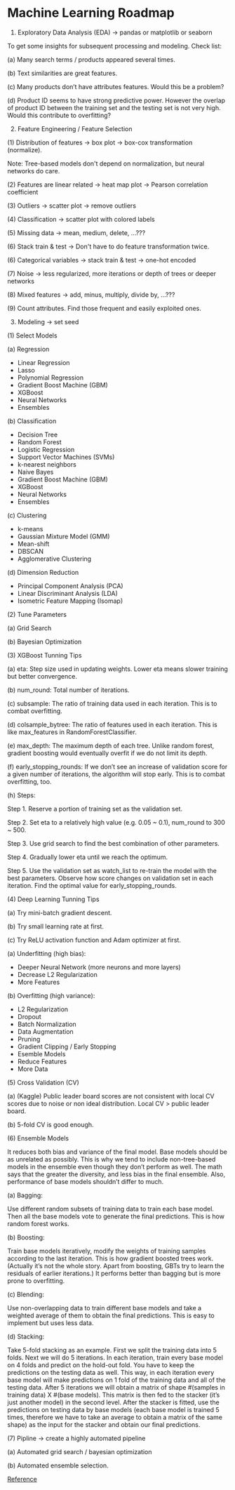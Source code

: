 # Machine Learning Roadmap


1. Exploratory Data Analysis (EDA) -> pandas or matplotlib or seaborn

To get some insights for subsequent processing and modeling. Check list:

(a) Many search terms / products appeared several times.

(b) Text similarities are great features.

(c) Many products don’t have attributes features. Would this be a problem?

(d) Product ID seems to have strong predictive power. However the overlap of product ID between the training set and the testing set is not very high. Would this contribute to overfitting?


2. Feature Engineering / Feature Selection

(1) Distribution of features -> box plot -> box-cox transformation (normalize).

Note: Tree-based models don't depend on normalization, but neural networks do care.

(2) Features are linear related -> heat map plot -> Pearson correlation coefficient

(3) Outliers -> scatter plot -> remove outliers

(4) Classification -> scatter plot with colored labels

(5) Missing data -> mean, medium, delete, ...???

(6) Stack train & test -> Don't have to do feature transformation twice.

(6) Categorical variables -> stack train & test -> one-hot encoded

(7) Noise -> less regularized, more iterations or depth of trees or deeper networks

(8) Mixed features -> add, minus, multiply, divide by, ...???

(9) Count attributes. Find those frequent and easily exploited ones.




3. Modeling -> set seed

(1) Select Models

(a) Regression
- Linear Regression
- Lasso
- Polynomial Regression
- Gradient Boost Machine (GBM)
- XGBoost
- Neural Networks
- Ensembles

(b) Classification
- Decision Tree
- Random Forest
- Logistic Regression
- Support Vector Machines (SVMs)
- k-nearest neighbors
- Naive Bayes
- Gradient Boost Machine (GBM)
- XGBoost
- Neural Networks
- Ensembles

(c) Clustering
- k-means
- Gaussian Mixture Model (GMM)
- Mean-shift
- DBSCAN
- Agglomerative Clustering

(d) Dimension Reduction
- Principal Component Analysis (PCA)
- Linear Discriminant Analysis (LDA)
- Isometric Feature Mapping (Isomap)



(2) Tune Parameters

(a) Grid Search

(b) Bayesian Optimization



(3) XGBoost Tunning Tips

(a) eta: Step size used in updating weights. Lower eta means slower training but better convergence.

(b) num_round: Total number of iterations.

(c) subsample: The ratio of training data used in each iteration. This is to combat overfitting.

(d) colsample_bytree: The ratio of features used in each iteration. This is like max_features in RandomForestClassifier.

(e) max_depth: The maximum depth of each tree. Unlike random forest, gradient boosting would eventually overfit if we do not limit its depth.

(f) early_stopping_rounds: If we don’t see an increase of validation score for a given number of iterations, the algorithm will stop early. This is to combat overfitting, too.

(h) Steps:

Step 1. Reserve a portion of training set as the validation set.

Step 2. Set eta to a relatively high value (e.g. 0.05 ~ 0.1), num_round to 300 ~ 500.

Step 3. Use grid search to find the best combination of other parameters.

Step 4. Gradually lower eta until we reach the optimum.

Step 5. Use the validation set as watch_list to re-train the model with the best parameters. Observe how score changes on validation set in each iteration. Find the optimal value for early_stopping_rounds.



(4) Deep Learning Tunning Tips

(a) Try mini-batch gradient descent.

(b) Try small learning rate at first.

(c) Try ReLU activation function and Adam optimizer at first.

(a) Underfitting (high bias):
- Deeper Neural Network (more neurons and more layers)
- Decrease L2 Regularization
- More Features

(b) Overfitting (high variance):
- L2 Regularization
- Dropout
- Batch Normalization
- Data Augmentation
- Pruning
- Gradient Clipping / Early Stopping
- Esemble Models
- Reduce Features
- More Data

(5) Cross Validation (CV)

(a) (Kaggle) Public leader board scores are not consistent with local CV scores due to noise or non ideal distribution. Local CV > public leader board.

(b) 5-fold CV is good enough.



(6) Ensemble Models

It reduces both bias and variance of the final model. Base models should be as unrelated as possibly. This is why we tend to include non-tree-based models in the ensemble even though they don’t perform as well. The math says that the greater the diversity, and less bias in the final ensemble. Also, performance of base models shouldn’t differ to much.

(a) Bagging: 

Use different random subsets of training data to train each base model. Then all the base models vote to generate the final predictions. This is how random forest works.

(b) Boosting: 

Train base models iteratively, modify the weights of training samples according to the last iteration. This is how gradient boosted trees work. (Actually it’s not the whole story. Apart from boosting, GBTs try to learn the residuals of earlier iterations.) It performs better than bagging but is more prone to overfitting.

(c) Blending: 

Use non-overlapping data to train different base models and take a weighted average of them to obtain the final predictions. This is easy to implement but uses less data.

(d) Stacking:

Take 5-fold stacking as an example. First we split the training data into 5 folds. Next we will do 5 iterations. In each iteration, train every base model on 4 folds and predict on the hold-out fold. You have to keep the predictions on the testing data as well. This way, in each iteration every base model will make predictions on 1 fold of the training data and all of the testing data. After 5 iterations we will obtain a matrix of shape #(samples in training data) X #(base models). This matrix is then fed to the stacker (it’s just another model) in the second level. After the stacker is fitted, use the predictions on testing data by base models (each base model is trained 5 times, therefore we have to take an average to obtain a matrix of the same shape) as the input for the stacker and obtain our final predictions.



(7) Pipline -> create a highly automated pipeline

(a) Automated grid search / bayesian optimization

(b) Automated ensemble selection.


[Reference](https://www.kdnuggets.com/2016/11/rank-ten-precent-first-kaggle-competition.html)
